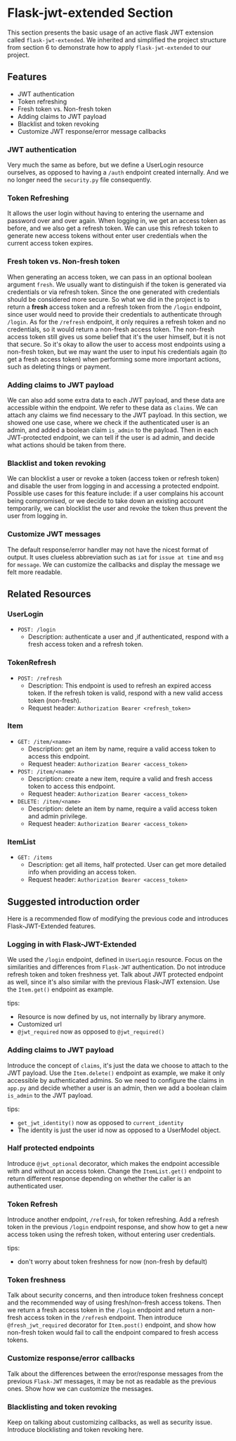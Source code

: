 # Flask-jwt-extended Section

This section presents the basic usage of an active flask JWT extension called `flask-jwt-extended`. We inherited and simplified the project structure from section 6 to demonstrate how to apply `flask-jwt-extended` to our project. 

## Features
 - JWT authentication
 - Token refreshing
 - Fresh token vs. Non-fresh token
 - Adding claims to JWT payload
 - Blacklist and token revoking
 - Customize JWT response/error message callbacks
 
### JWT authentication

Very much the same as before, but we define a UserLogin resource ourselves, as opposed to having a `/auth` endpoint created internally. And we no longer need the `security.py` file consequently.

### Token Refreshing

It allows the user login without having to entering the username and password over and over again. When logging in, we get an access token as before, and we also get a refresh token. We can use this refresh token to generate new access tokens without enter user credentials when the current access token expires.

### Fresh token vs. Non-fresh token

When generating an access token, we can pass in an optional boolean argument `fresh`. We usually want to distinguish if the token is generated via credentials or via refresh token. Since the one generated with credentials should be considered more secure. So what we did in the project is to return a **fresh** access token and a refresh token from the `/login` endpoint, since user would need to provide their credentials to authenticate through `/login`. As for the `/refresh` endpoint, it only requires a refresh token and no credentials, so it would return a non-fresh access token. The non-fresh access token still gives us some belief that it's the user himself, but it is not that secure. So it's okay to allow the user to access most endpoints using a non-fresh token, but we may want the user to input his credentials again (to get a fresh access token) when performing some more important actions, such as deleting things or payment.

### Adding claims to JWT payload

We can also add some extra data to each JWT payload, and these data are accessible within the endpoint. We refer to these data as `claims`. We can attach any claims we find necessary to the JWT payload. In this section, we showed one use case, where we check if the authenticated user is an admin, and added a boolean claim `is_admin` to the payload. Then in each JWT-protected endpoint, we can tell if the user is ad admin, and decide what actions should be taken from there.

### Blacklist and token revoking

We can blocklist a user or revoke a token (access token or refresh token) and disable the user from logging in and accessing a protected endpoint. Possible use cases for this feature include: if a user complains his account being compromised, or we decide to take down an existing account temporarily, we can blocklist the user and revoke the token thus prevent the user from logging in.

### Customize JWT messages

The default response/error handler may not have the nicest format of output. It uses clueless abbreviation such as `iat` for `issue at time` and `msg` for `message`. We can customize the callbacks and display the message we felt more readable.
 
## Related Resources

### UserLogin

- `POST: /login`
    - Description: authenticate a user and ,if authenticated, respond with a fresh access token and a refresh token.

### TokenRefresh

- `POST: /refresh`
    - Description: This endpoint is used to refresh an expired access token. If the refresh token is valid, respond with a new valid access token (non-fresh). 
    - Request header: `Authorization Bearer <refresh_token>`    

### Item

- `GET: /item/<name>`
    - Description: get an item by name, require a valid access token to access this endpoint.
    - Request header: `Authorization Bearer <access_token>`
- `POST: /item/<name>`
    - Description: create a new item, require a valid and fresh access token to access this endpoint.
    - Request header: `Authorization Bearer <access_token>`
- `DELETE: /item/<name>`
    - Description: delete an item by name, require a valid access token and admin privilege.
    - Request header: `Authorization Bearer <access_token>`
    
### ItemList

- `GET: /items`
    - Description: get all items, half protected. User can get more detailed info when providing an access token.  
    - Request header: `Authorization Bearer <access_token>`

## Suggested introduction order

Here is a recommended flow of modifying the previous code and introduces Flask-JWT-Extended features.

### Logging in with Flask-JWT-Extended

We used the `/login` endpoint, defined in `UserLogin` resource. Focus on the similarities and differences from `Flask-JWT` authentication. Do not introduce refresh token and token freshness yet. Talk about JWT protected endpoint as well, since it's also similar with the previous Flask-JWT extension. Use the `Item.get()` endpoint as example.

tips:
- Resource is now defined by us, not internally by library anymore.
- Customized url
- `@jwt_required` now as opposed to `@jwt_required()`

### Adding claims to JWT payload

Introduce the concept of `claims`, it's just the data we choose to attach to the JWT payload. Use the `Item.delete()` endpoint as example, we make it only accessible by authenticated admins. So we need to configure the claims in `app.py` and decide whether a user is an admin, then we add a boolean claim `is_admin` to the JWT payload.

tips:
- `get_jwt_identity()` now as opposed to `current_identity`
- The identity is just the user id now as opposed to a UserModel object.

### Half protected endpoints

Introduce `@jwt_optional` decorator, which makes the endpoint accessible with and without an access token. Change the `ItemList.get()` endpoint to return different response depending on whether the caller is an authenticated user.

### Token Refresh

Introduce another endpoint, `/refresh`, for token refreshing. Add a refresh token in the previous `/login` endpoint response, and show how to get a new access token using the refresh token, without entering user credentials.

tips:
- don't worry about token freshness for now (non-fresh by default)

### Token freshness

Talk about security concerns, and then introduce token freshness concept and the recommended way of using fresh/non-fresh access tokens. Then we return a fresh access token in the `/login` endpoint and return a non-fresh access token in the `/refresh` endpoint. Then introduce `@fresh_jwt_required` decorator for `Item.post()` endpoint, and show how non-fresh token would fail to call the endpoint compared to fresh access tokens.

### Customize response/error callbacks

Talk about the differences between the error/response messages from the previous `Flask-JWT` messages, it may be not as readable as the previous ones. Show how we can customize the messages.

### Blacklisting and token revoking

Keep on talking about customizing callbacks, as well as security issue. Introduce blocklisting and token revoking here. 